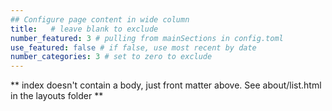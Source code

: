 ```yaml
---
## Configure page content in wide column
title:   # leave blank to exclude
number_featured: 3 # pulling from mainSections in config.toml
use_featured: false # if false, use most recent by date
number_categories: 3 # set to zero to exclude
---
```


** index doesn't contain a body, just front matter above.
See about/list.html in the layouts folder **